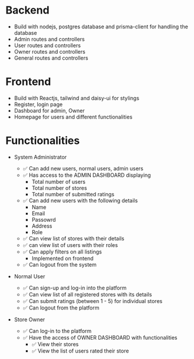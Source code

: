# Backend
- Build with nodejs, postgres database and prisma-client for handling the database
- Admin routes and controllers
- User routes and controllers
- Owner routes and controllers
- General routes and controllers


# Frontend
- Build with Reactjs, tailwind and daisy-ui for stylings
- Register, login page
- Dashboard for admin, Owner
- Homepage for users and different functionalities 

# Functionalities
- System Administrator
    - ✅ Can add new users, normal users, admin users
    - ✅ Has access to the ADMIN DASHBOARD displaying
        - Total number of users
        - Total number of stores
        - Total number of submitted ratings
    - ✅ Can add new users with the following details
        - Name
        - Email
        - Passowrd
        - Address
        - Role
    - ✅ Can view list of stores with their details
    - ✅ can view list of users with their roles
    - ✅ Can apply filters on all listings
        - Implemented on frontend
    - ✅ Can logout from the system

- Normal User
    - ✅ Can sign-up and log-in into the platform
    - ✅ Can view list of all registered stores with its details
    - ✅ Can submit ratings (between 1 - 5) for individual stores
    - ✅ Can logout from the platform

- Store Owner
    - ✅ Can log-in to the platform
    - ✅ Have the access of OWNER DASHBOARD with functionalities
        - ✅ View their stores
        - ✅ View the list of users rated their store